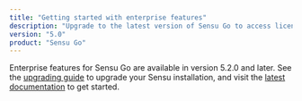 ```yaml
---
title: "Getting started with enterprise features"
description: "Upgrade to the latest version of Sensu Go to access license-activated features designed for enterprises."
version: "5.0"
product: "Sensu Go"
---
```


Enterprise features for Sensu Go are available in version 5.2.0 and later.
See the [upgrading guide][1] to upgrade your Sensu installation, and visit the [latest documentation][2] to get started.

[1]: /sensu-go/latest/installation/upgrade
[2]: /sensu-go/latest/getting-started/enterprise
